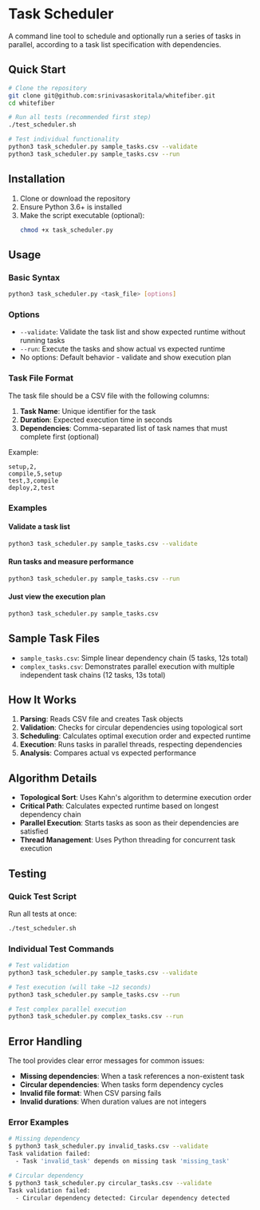 # Task Scheduler

A command line tool to schedule and optionally run a series of tasks in parallel, according to a task list specification with dependencies.


## Quick Start

```bash
# Clone the repository
git clone git@github.com:srinivasaskoritala/whitefiber.git
cd whitefiber

# Run all tests (recommended first step)
./test_scheduler.sh

# Test individual functionality
python3 task_scheduler.py sample_tasks.csv --validate
python3 task_scheduler.py sample_tasks.csv --run
```

## Installation

1. Clone or download the repository
2. Ensure Python 3.6+ is installed
3. Make the script executable (optional):
   ```bash
   chmod +x task_scheduler.py
   ```

## Usage

### Basic Syntax

```bash
python3 task_scheduler.py <task_file> [options]
```

### Options

- `--validate`: Validate the task list and show expected runtime without running tasks
- `--run`: Execute the tasks and show actual vs expected runtime
- No options: Default behavior - validate and show execution plan

### Task File Format

The task file should be a CSV file with the following columns:

1. **Task Name**: Unique identifier for the task
2. **Duration**: Expected execution time in seconds
3. **Dependencies**: Comma-separated list of task names that must complete first (optional)

Example:
```csv
setup,2,
compile,5,setup
test,3,compile
deploy,2,test
```

### Examples

#### Validate a task list
```bash
python3 task_scheduler.py sample_tasks.csv --validate
```

#### Run tasks and measure performance
```bash
python3 task_scheduler.py sample_tasks.csv --run
```

#### Just view the execution plan
```bash
python3 task_scheduler.py sample_tasks.csv
```

## Sample Task Files

- `sample_tasks.csv`: Simple linear dependency chain (5 tasks, 12s total)
- `complex_tasks.csv`: Demonstrates parallel execution with multiple independent task chains (12 tasks, 13s total)

## How It Works

1. **Parsing**: Reads CSV file and creates Task objects
2. **Validation**: Checks for circular dependencies using topological sort
3. **Scheduling**: Calculates optimal execution order and expected runtime
4. **Execution**: Runs tasks in parallel threads, respecting dependencies
5. **Analysis**: Compares actual vs expected performance

## Algorithm Details

- **Topological Sort**: Uses Kahn's algorithm to determine execution order
- **Critical Path**: Calculates expected runtime based on longest dependency chain
- **Parallel Execution**: Starts tasks as soon as their dependencies are satisfied
- **Thread Management**: Uses Python threading for concurrent task execution

## Testing

### Quick Test Script

Run all tests at once:
```bash
./test_scheduler.sh
```

### Individual Test Commands

```bash
# Test validation
python3 task_scheduler.py sample_tasks.csv --validate

# Test execution (will take ~12 seconds)
python3 task_scheduler.py sample_tasks.csv --run

# Test complex parallel execution
python3 task_scheduler.py complex_tasks.csv --run
```


## Error Handling

The tool provides clear error messages for common issues:

- **Missing dependencies**: When a task references a non-existent task
- **Circular dependencies**: When tasks form dependency cycles
- **Invalid file format**: When CSV parsing fails
- **Invalid durations**: When duration values are not integers

### Error Examples

```bash
# Missing dependency
$ python3 task_scheduler.py invalid_tasks.csv --validate
Task validation failed:
  - Task 'invalid_task' depends on missing task 'missing_task'

# Circular dependency
$ python3 task_scheduler.py circular_tasks.csv --validate
Task validation failed:
  - Circular dependency detected: Circular dependency detected
```
